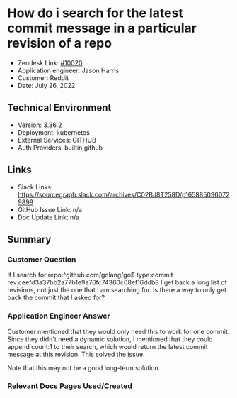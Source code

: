  
# How do i search for the latest commit message in a particular revision of a repo
 
- Zendesk Link: [#10020](https://sourcegraph.zendesk.com/agent/tickets/10020)
- Application engineer: Jason Harris
- Customer: Reddit <!-- Redact if this contains personally identifying information -->
- Date: July 26, 2022

<!-- Data populated from integration, speak to Ben Gordon or Michael Bali if not working -->
<!-- During Internal team trial, fill missing data manually (we are waiting for all data to sync) -->
 
## Technical Environment
- Version: 3.36.2
- Deployment: kubernetes
- External Services: GITHUB
- Auth Providers: builtin,github
 
 
## Links
<!-- Data for application engineer manual entry -->
- Slack Links: https://sourcegraph.slack.com/archives/C02BJ8T258D/p1658850960729899 
- GitHub Issue Link: n/a
- Doc Update Link: n/a
 
## Summary
### Customer Question
If I search for repo:^github\.com/golang/go$ type:commit rev:ceefd3a37bb2a77b1e9a76fc74360c68ef16ddb8 I get back a long list of revisions, not just the one that I am searching for.  Is there a way to only get back the commit that I asked for?

### Application Engineer Answer
Customer mentioned that they would only need this to work for one commit. Since they didn't need a dynamic solution, I mentioned that they could append count:1 to their search, which would return the latest commit message at this revision. This solved the issue.
 
Note that this may not be a good long-term solution.
 
### Relevant Docs Pages Used/Created

<!-- Once complete, upload a copy to https://github.com/sourcegraph/support-tools-internal/tree/main/resolved-tickets as a .md file -->
<!-- Name the file 10020.md -->
